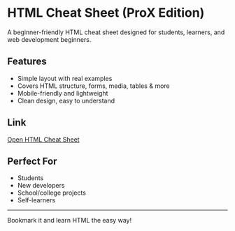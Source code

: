 # HTML Cheat Sheet (ProX Edition)

A beginner-friendly HTML cheat sheet designed for students, learners, and web development beginners.

## Features
- Simple layout with real examples
- Covers HTML structure, forms, media, tables & more
- Mobile-friendly and lightweight
- Clean design, easy to understand

## Link
[Open HTML Cheat Sheet](https://programmerkr.github.io/html-cheatsheet/)

## Perfect For
- Students
- New developers
- School/college projects
- Self-learners

---

Bookmark it and learn HTML the easy way!
